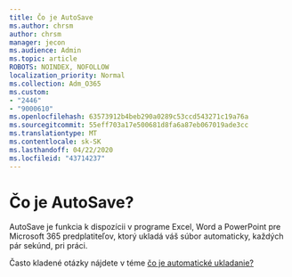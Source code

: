 ```yaml
---
title: Čo je AutoSave
ms.author: chrsm
author: chrsm
manager: jecon
ms.audience: Admin
ms.topic: article
ROBOTS: NOINDEX, NOFOLLOW
localization_priority: Normal
ms.collection: Adm_O365
ms.custom:
- "2446"
- "9000610"
ms.openlocfilehash: 63573912b4beb290a0289c53ccd543271c19a76a
ms.sourcegitcommit: 55eff703a17e500681d8fa6a87eb067019ade3cc
ms.translationtype: MT
ms.contentlocale: sk-SK
ms.lasthandoff: 04/22/2020
ms.locfileid: "43714237"
---
```

# <a name="what-is-autosave"></a>Čo je AutoSave?

AutoSave je funkcia k dispozícii v programe Excel, Word a PowerPoint pre Microsoft 365 predplatiteľov, ktorý ukladá váš súbor automaticky, každých pár sekúnd, pri práci. 

Často kladené otázky nájdete v téme [čo je automatické ukladanie?](https://support.office.com/article/6d6bd723-ebfd-4e40-b5f6-ae6e8088f7a5)